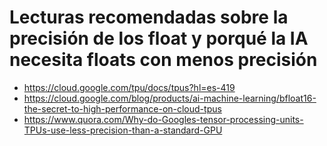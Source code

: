 # Lecturas recomendadas sobre la precisión de los float y porqué la IA necesita floats con **menos** precisión

* https://cloud.google.com/tpu/docs/tpus?hl=es-419
* https://cloud.google.com/blog/products/ai-machine-learning/bfloat16-the-secret-to-high-performance-on-cloud-tpus
* https://www.quora.com/Why-do-Googles-tensor-processing-units-TPUs-use-less-precision-than-a-standard-GPU